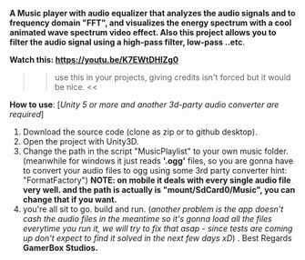 **A Music player with audio equalizer that analyzes the audio signals and to frequency domain "FFT", and visualizes the energy spectrum with a cool animated wave spectrum video effect. Also this project allows you to filter the audio signal using a high-pass filter, low-pass ..etc**. 

**Watch this: https://youtu.be/K7EWtDHlZg0**

>> use this in your projects, giving credits isn't forced but it would be nice. <<

**How to use**: [*Unity 5 or more and another 3d-party audio converter are required*]
1. Download the source code (clone as zip or to github desktop).
2. Open the project with Unity3D.
3. Change the path in the script "MusicPlaylist" to your own music folder. (meanwhile for windows it just reads **'.ogg'** files, so you are gonna have to convert your audio files to ogg using some 3rd party converter hint: "FormatFactory")
**NOTE: on mobile it deals with every single audio file very well. and the path is actually is "mount/SdCard0/Music", you can change that if you want.**
4. you're all sit to go. build and run. (*another problem is the app doesn't cash the audio files in the meantime so it's gonna load all the files everytime you run it, we will try to fix that asap - since tests are coming up don't expect to find it solved in the next few days xD*)
.
Best Regards\
**GamerBox Studios.**
